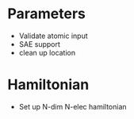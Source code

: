# Parameters

* Validate atomic input
* SAE support
* clean up location

# Hamiltonian

* Set up N-dim N-elec hamiltonian
